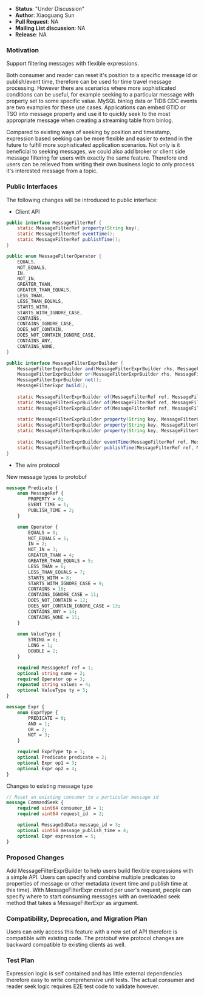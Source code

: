 * **Status**: "Under Discussion"
* **Author**: Xiaoguang Sun
* **Pull Request**: NA
* **Mailing List discussion**: NA
* **Release**: NA

### Motivation

Support filtering messages with flexible expressions.

Both consumer and reader can reset it's position to a specific message id or publish/event time, therefore can be used for time travel message processing. However there are scenarios where more sophisticated conditions can be useful, for example seeking to a particular message with property set to some specific value. MySQL binlog data or TiDB CDC events are two examples for these use cases. Applications can embed GTID or TSO into message property and use it to quickly seek to the most appropriate message when creating a streaming table from binlog. 

Compared to existing ways of seeking by position and timestamp, expression based seeking can be more flexible and easier to extend in the future to fulfill more sophisticated application scenarios. Not only is it beneficial to seeking messages, we could also add broker or client side message filtering for users with exactly the same feature. Therefore end users can be relieved from writing their own business logic to only process it's interested message from a topic.

### Public Interfaces
The following changes will be introduced to public interface:

- Client API

```java
public interface MessageFilterRef {
    static MessageFilterRef property(String key);
    static MessageFilterRef eventTime();
    static MessageFilterRef publishTime();
}

public enum MessageFilterOperator {
    EQUALS,
    NOT_EQUALS,
    IN,
    NOT_IN,
    GREATER_THAN,
    GREATER_THAN_EQUALS,
    LESS_THAN,
    LESS_THAN_EQUALS,
    STARTS_WITH,
    STARTS_WITH_IGNORE_CASE,
    CONTAINS,
    CONTAINS_IGNORE_CASE,
    DOES_NOT_CONTAIN, 
    DOES_NOT_CONTAIN_IGNORE_CASE, 
    CONTAINS_ANY,
    CONTAINS_NONE,
}

public interface MessageFilterExprBuilder {
    MessageFilterExprBuilder and(MessageFilterExprBuilder rhs, MessageFilterExprBuilder... others);
    MessageFilterExprBuilder or(MessageFilterExprBuilder rhs, MessageFilterExprBuilder... others);
    MessageFilterExprBuilder not();
    MessageFilterExpr build();
    
    static MessageFilterExprBuilder of(MessageFilterRef ref, MessageFilterOperator op, String rhs, String... others);
    static MessageFilterExprBuilder of(MessageFilterRef ref, MessageFilterOperator op, Long rhs, Long... others);
    static MessageFilterExprBuilder of(MessageFilterRef ref, MessageFilterOperator op, Double rhs, Double... others);
  
    static MessageFilterExprBuilder property(String key, MessageFilterOperator op, String rhs, String... others);
    static MessageFilterExprBuilder property(String key, MessageFilterOperator op, Long rhs, Long... others);
    static MessageFilterExprBuilder property(String key, MessageFilterOperator op, Double rhs, Double... others);
  
    static MessageFilterExprBuilder eventTime(MessageFilterRef ref, MessageFilterOperator op, Long rhs, Long... others);
    static MessageFilterExprBuilder publishTime(MessageFilterRef ref, MessageFilterOperator op, Long rhs, Long... others);
}
```

- The wire protocol

New message types to protobuf
```protobuf
message Predicate {
    enum MessageRef {
        PROPERTY = 0;
        EVENT_TIME = 1;
        PUBLISH_TIME = 2;
    }

    enum Operator {
        EQUALS = 0;
        NOT_EQUALS = 1;
        IN = 2;
        NOT_IN = 3;
        GREATER_THAN = 4;
        GREATER_THAN_EQUALS = 5;
        LESS_THAN = 6;
        LESS_THAN_EQUALS = 7;
        STARTS_WITH = 8;
        STARTS_WITH_IGNORE_CASE = 9;
        CONTAINS = 10;
        CONTAINS_IGNORE_CASE = 11;
        DOES_NOT_CONTAIN = 12;
        DOES_NOT_CONTAIN_IGNORE_CASE = 13;
        CONTAINS_ANY = 14;
        CONTAINS_NONE = 15;
    }
    
    enum ValueType {
        STRING = 0;
        LONG = 1;
        DOUBLE = 2;
    }

    required MessageRef ref = 1;
    optional string name = 2;
    required Operator op = 3;
    repeated string values = 4;
    optional ValueType ty = 5;
}

message Expr {
    enum ExprType {
        PREDICATE = 0;
        AND = 1;
        OR = 2;
        NOT = 3;
    }

    required ExprType tp = 1;
    optional Predicate predicate = 2;
    optional Expr op1 = 3;
    optional Expr op2 = 4;
}
```

Changes to existing message type

```protobuf
// Reset an existing consumer to a particular message id
message CommandSeek {
    required uint64 consumer_id = 1;
    required uint64 request_id  = 2;

    optional MessageIdData message_id = 3;
    optional uint64 message_publish_time = 4;
    optional Expr expression = 5;
}

```

### Proposed Changes

Add MessageFilterExprBuilder to help users build flexible expressions with a simple API. Users can specify and combine multiple predicates to properties of message or other metadata (event time and publish time at this time). With MessageFilterExpr created per user's request, people can specify where to start consuming messages with an overloaded seek method that takes a MessageFilterExpr as argument.

### Compatibility, Deprecation, and Migration Plan
Users can only access this feature with a new set of API therefore is compatible with existing code. The protobuf wire protocol changes are backward compatible to existing clients as well.

### Test Plan
Expression logic is self contained and has little external dependencies therefore easy to write comprehensive unit tests. The actual consumer and reader seek logic requires E2E test code to validate however.

